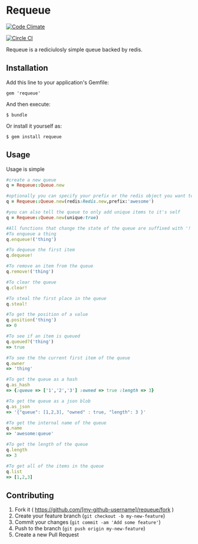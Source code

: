 # Requeue
[![Code Climate](https://codeclimate.com/github/lumoslabs/requeue.png)](https://codeclimate.com/github/lumoslabs/requeue)

[![Circle CI](https://circleci.com/gh/lumoslabs/requeue.png?circle-token=09b59b996588e9bd5cc4ce3dc01507c071f05025)](https://circleci.com/gh/lumoslabs/requeue)

Requeue is a rediciulosly simple queue backed by redis.

## Installation

Add this line to your application's Gemfile:

    gem 'requeue'

And then execute:

    $ bundle

Or install it yourself as:

    $ gem install requeue

## Usage

Usage is simple
```ruby
#create a new queue 
q = Requeue::Queue.new

#optionally you can specify your prefix or the redis object you want to use
q = Requeue::Queue.new(redis:Redis.new,prefix:'awesome')

#you can also tell the queue to only add unique items to it's self
q = Requeue::Queue.new(unique:true)

#All functions that change the state of the queue are suffixed with '!'
#To enqueue a thing
q.enqueue!('thing')

#To dequeue the first item 
q.dequeue!

#To remove an item from the queue
q.remove!('thing')

#To clear the queue
q.clear!

#To steal the first place in the queue 
q.steal!

#To get the position of a value
q.position('thing') 
=> 0

#To see if an item is queued
q.queued?('thing') 
=> true

#To see the the current first item of the queue
q.owner 
=> 'thing'

#To get the queue as a hash 
q.as_hash
=> {:queue => ['1','2','3'] :owned => true :length => 3}

#To get the queue as a json blob
q.as_json
=> '{"queue": [1,2,3], "owned" : true, "length": 3 }'

#To get the internal name of the queue
q.name
=> 'awesome:queue'

#To get the length of the queue
q.length
=> 3

#To get all of the items in the queue
q.list
=> [1,2,3]
```

## Contributing

1. Fork it ( https://github.com/[my-github-username]/requeue/fork )
2. Create your feature branch (`git checkout -b my-new-feature`)
3. Commit your changes (`git commit -am 'Add some feature'`)
4. Push to the branch (`git push origin my-new-feature`)
5. Create a new Pull Request
